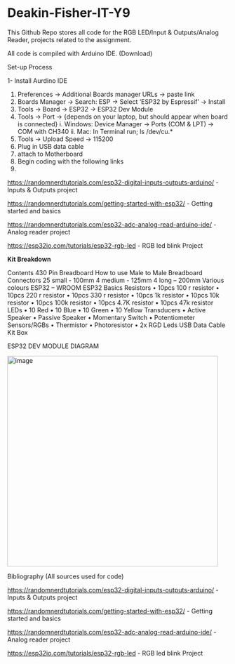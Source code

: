 # Deakin-Fisher-IT-Y9

This Github Repo stores all code for the RGB LED/Input & Outputs/Analog Reader, projects related to the assignment.



All code is compiled with Arduino IDE.
(Download)

Set-up Process

1- Install Aurdino IDE
1. Preferences -> Additional Boards manager URLs -> paste link
2. Boards Manager -> Search: ESP -> Select ‘ESP32 by Espressif’ -> Install
3. Tools -> Board -> ESP32 -> ESP32 Dev Module
4. Tools -> Port -> {depends on your laptop, but should appear when board is connected}
i. Windows: Device Manager -> Ports (COM & LPT) -> COM with CH340
ii. Mac: In Terminal run; ls /dev/cu.*
5. Tools -> Upload Speed -> 115200
6. Plug in USB data cable
7. attach to Motherboard
8. Begin coding with the following links
9. 
https://randomnerdtutorials.com/esp32-digital-inputs-outputs-arduino/ - Inputs & Outputs project

https://randomnerdtutorials.com/getting-started-with-esp32/ - Getting started and basics

https://randomnerdtutorials.com/esp32-adc-analog-read-arduino-ide/ - Analog reader project

https://esp32io.com/tutorials/esp32-rgb-led - RGB led blink Project


**Kit Breakdown**

Contents
430 Pin Breadboard
How to use
Male to Male Breadboard
Connectors
25 small - 100mm
4 medium - 125mm
4 long – 200mm
Various colours
ESP32 – WROOM
ESP32 Basics
Resistors
• 10pcs 100 r resistor
• 10pcs 220 r resistor
• 10pcs 330 r resistor
• 10pcs 1k resistor
• 10pcs 10k resistor
• 10pcs 100k resistor
• 10pcs 4.7K resistor
• 10pcs 47k resistor
LEDs
• 10 Red
• 10 Blue
• 10 Green
• 10 Yellow
Transducers
• Active Speaker
• Passive Speaker
• Momentary Switch
• Potentiometer
Sensors/RGBs
• Thermistor
• Photoresistor
• 2x RGD Leds
USB Data Cable
Kit Box

ESP32 DEV MODULE DIAGRAM

<img width="480" alt="image" src="https://github.com/DeakinFisher/Deakin-Fisher-IT-Y9/assets/141980882/65f691df-54c0-43d6-8661-a3f0e6e54c96">

Bibliography (All sources used for code)

https://randomnerdtutorials.com/esp32-digital-inputs-outputs-arduino/ - Inputs & Outputs project

https://randomnerdtutorials.com/getting-started-with-esp32/ - Getting started and basics

https://randomnerdtutorials.com/esp32-adc-analog-read-arduino-ide/ - Analog reader project

https://esp32io.com/tutorials/esp32-rgb-led - RGB led blink Project












